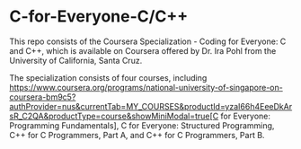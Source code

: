 # C-for-Everyone-C/C++

This repo consists of the Coursera Specialization - Coding for Everyone: C and C++, which is available on Coursera offered by Dr. Ira Pohl from the University of California, Santa Cruz. 

The specialization consists of four courses, including https://www.coursera.org/programs/national-university-of-singapore-on-coursera-bm9c5?authProvider=nus&currentTab=MY_COURSES&productId=yzaI66h4EeeDkArsR_C2QA&productType=course&showMiniModal=true[C for Everyone: Programming Fundamentals], C for Everyone: Structured Programming, C++ for C Programmers, Part A, and C++ for C Programmers, Part B.
